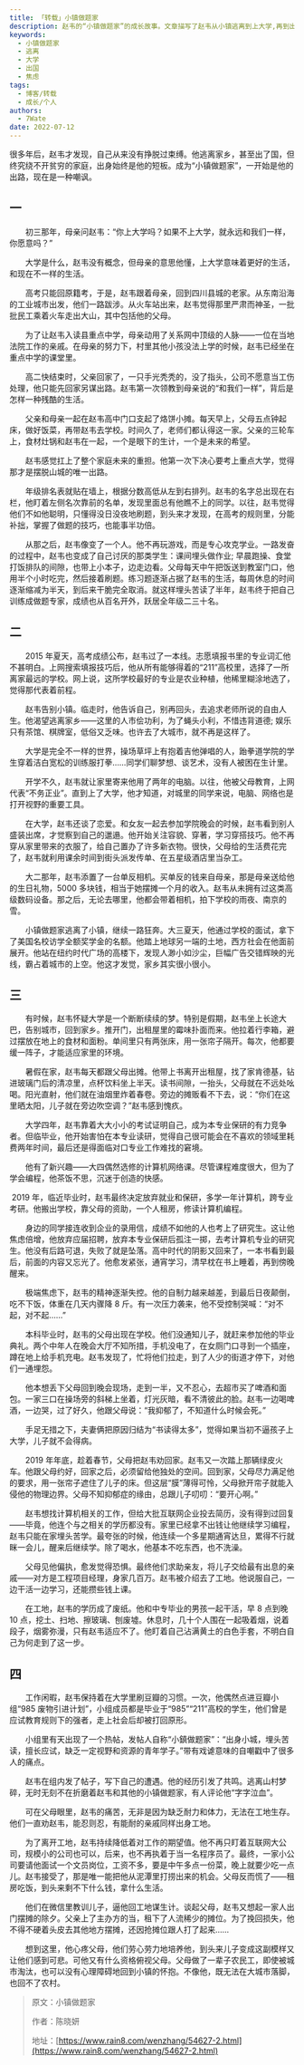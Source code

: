 ```yaml
---
title: 「转载」小镇做题家
description: 赵韦的“小镇做题家”的成长故事。文章描写了赵韦从小镇逃离到上大学,再到出国留学,最终毕业后在大城市难以立足的过程。赵韦代表了许多来自小地方的“做题家”在现实中苦苦挣扎的写照。
keywords:
  - 小镇做题家
  - 逃离
  - 大学
  - 出国
  - 焦虑
tags:
  - 博客/转载
  - 成长/个人
authors:
  - 7Wate
date: 2022-07-12
---
```


​  很多年后，赵韦才发现，自己从来没有挣脱过束缚。他逃离家乡，甚至出了国，但终究绕不开贫穷的家庭，出身始终是他的短板。成为“小镇做题家”，一开始是他的出路，现在是一种嘲讽。

## 一

　　初三那年，母亲问赵韦：“你上大学吗？如果不上大学，就永远和我们一样，你愿意吗？”

　　大学是什么，赵韦没有概念，但母亲的意思他懂，上大学意味着更好的生活，和现在不一样的生活。

　　高考只能回原籍考，于是，赵韦跟着母亲，回到四川县城的老家。从东南沿海的工业城市出发，他们一路跋涉。从火车站出来，赵韦觉得那里严肃而神圣，一批批民工乘着火车走出大山，其中包括他的父母。

　　为了让赵韦入读县重点中学，母亲动用了关系网中顶级的人脉——一位在当地法院工作的亲戚。在母亲的努力下，村里其他小孩没法上学的时候，赵韦已经坐在重点中学的课堂里。

　　高二快结束时，父亲回家了，一只手光秃秃的，没了指头，公司不愿意当工伤处理，他只能先回家另谋出路。赵韦第一次领教到母亲说的“和我们一样”，背后是怎样一种残酷的生活。

　　父亲和母亲一起在赵韦高中门口支起了烙饼小摊。每天早上，父母五点钟起床，做好饭菜，再带赵韦去学校。时间久了，老师们都认得这一家。父亲的三轮车上，食材灶锅和赵韦在一起，一个是眼下的生计，一个是未来的希望。

　　赵韦感觉扛上了整个家庭未来的重担。他第一次下决心要考上重点大学，觉得那才是摆脱山城的唯一出路。

　　年级排名表就贴在墙上，根据分数高低从左到右排列。赵韦的名字总出现在右栏，他盯着左侧名次靠前的名单，发现里面总有他瞧不上的同学。以往，赵韦觉得他们不如他聪明，只懂得没日没夜地刷题，到头来才发现，在高考的规则里，分能补拙，掌握了做题的技巧，也能事半功倍。

　　从那之后，赵韦像变了一个人。他不再玩游戏，而是专心攻克学业。一路发奋的过程中，赵韦也变成了自己讨厌的那类学生：课间埋头做作业; 早晨跑操、食堂打饭排队的间隙，也带上小本子，边走边看。父母每天中午把饭送到教室门口，他用半个小时吃完，然后接着刷题。练习题逐渐占据了赵韦的生活，每周休息的时间逐渐缩减为半天，到后来干脆完全取消。就这样埋头苦读了半年，赵韦终于把自己训练成做题专家，成绩也从百名开外，跃居全年级二三十名。

## 二

　　2015 年夏天，高考成绩公布，赵韦过了一本线。志愿填报书里的专业词汇他不甚明白。上网搜索填报技巧后，他从所有能够得着的“211”高校里，选择了一所离家最远的学校。网上说，这所学校最好的专业是农业种植，他稀里糊涂地选了，觉得那代表着前程。

　　赵韦告别小镇。临走时，他告诉自己，别再回头，去追求老师所说的自由人生。他渴望逃离家乡——这里的人市侩功利，为了蝇头小利，不惜违背道德; 娱乐只有茶馆、棋牌室，低俗又乏味。也许去了大城市，就不再是这样了。

　　大学是完全不一样的世界，操场草坪上有抱着吉他弹唱的人，跆拳道学院的学生穿着洁白宽松的训练服打拳……同学们聊梦想、谈艺术，没有人被困在生计里。

　　开学不久，赵韦就让家里寄来他用了两年的电脑。以往，他被父母教育，上网代表“不务正业”。直到上了大学，他才知道，对城里的同学来说，电脑、网络也是打开视野的重要工具。

　　在大学，赵韦还谈了恋爱。和女友一起去参加学院晚会的时候，赵韦看到别人盛装出席，才觉察到自己的邋遢。他开始关注容貌、穿著，学习穿搭技巧。他不再穿从家里带来的衣服了，给自己置办了许多新衣物。很快，父母给的生活费花完了，赵韦就利用课余时间到街头派发传单、在五星级酒店里当杂工。

　　大二那年，赵韦添置了一台单反相机。买单反的钱来自母亲，那是母亲送给他的生日礼物，5000 多块钱，相当于她摆摊一个月的收入。赵韦从未拥有过这类高级数码设备。那之后，无论去哪里，他都会带着相机，拍下学校的雨夜、南京的雪。

　　小镇做题家逃离了小镇，继续一路狂奔。大三夏天，他通过学校的面试，拿下了美国名校访学全额奖学金的名额。他踏上地球另一端的土地，西方社会在他面前展开。他站在纽约时代广场的高楼下，发现人渺小如沙尘，巨幅广告交错辉映的光线，霸占着城市的上空。他这才发觉，家乡其实很小很小。

## 三

　　有时候，赵韦怀疑大学是一个断断续续的梦。特别是假期，赵韦坐上长途大巴，告别城市，回到家乡。推开门，出租屋里的霉味扑面而来。他拉着行李箱，避过摆放在地上的食材和面粉。单间里只有两张床，用一张帘子隔开。每次，他都要缓一阵子，才能适应家里的环境。

　　暑假在家，赵韦每天都跟父母出摊。他带上书离开出租屋，找了家肯德基，钻进玻璃门后的清凉里，点杯饮料坐上半天。读书间隙，一抬头，父母就在不远处吆喝。阳光直射，他们就在油烟里炸着春卷。旁边的摊贩看不下去，说：“你们在这里晒太阳，儿子就在旁边吹空调？”赵韦感到愧疚。

　　大学四年，赵韦靠着大大小小的考试证明自己，成为本专业保研的有力竞争者。但临毕业，他开始害怕在本专业读研，觉得自己很可能会在不喜欢的领域里耗费两年时间，最后还是得面临对口专业工作难找的窘境。

　　他有了新兴趣——大四偶然选修的计算机网络课。尽管课程难度很大，但为了学会编程，他茶饭不思，沉迷于创造的快感。

​   2019 年，临近毕业时，赵韦最终决定放弃就业和保研，多学一年计算机，跨专业考研。他搬出学校，靠父母的资助，一个人租房，修读计算机编程。

　　身边的同学接连收到企业的录用信，成绩不如他的人也考上了研究生。这让他焦虑倍增，他放弃应届招聘，放弃本专业保研后孤注一掷，去考计算机专业的研究生。他没有后路可退，失败了就是坠落。高中时代的阴影又回来了，一本书看到最后，前面的内容又忘光了。他愈发紧张，通宵学习，清早枕在书上睡着，再到傍晚醒来。

　　极端焦虑下，赵韦的精神逐渐失控。他的自制力越来越差，到最后日夜颠倒，吃不下饭，体重在几天内骤降 8 斤。有一次压力袭来，他不受控制哭喊：“对不起，对不起……”

　　本科毕业时，赵韦的父母出现在学校。他们没通知儿子，就赶来参加他的毕业典礼。两个中年人在晚会大厅不知所措，手机没电了，在女厕门口寻到一个插座，蹲在地上给手机充电。赵韦发现了，忙将他们拉走，到了人少的街道才停下，对他们一通埋怨。

　　他本想丢下父母回到晚会现场，走到一半，又不忍心，去超市买了啤酒和面包。一家三口在操场旁的斜梯上坐着，灯光灰暗，看不清彼此的脸。赵韦一边喝啤酒，一边哭，过了好久，他跟父母说：“我抑郁了，不知道什么时候会死。”

　　手足无措之下，夫妻俩把原因归结为“书读得太多”，觉得如果当初不逼孩子上大学，儿子就不会得病。

　　2019 年年底，趁着春节，父母把赵韦劝回家。赵韦又一次踏上那辆绿皮火车。他跟父母约好，回家之后，必须留给他独处的空间。回到家，父母尽力满足他的要求，用一张帘子遮住了儿子的床。但这层“膜”薄得可怜，父母掀开帘子就能入侵他的物理边界。父母不知抑郁症的缘由，总跟儿子叨叨：“要开心啊。”

　　赵韦想找计算机相关的工作，但给大批互联网企业投去简历，没有得到过回复——毕竟，他连个与之相关的学历都没有。家里已经拿不出钱让他继续学习编程，赵韦只能在家埋头苦学。最夸张的时候，他连续一个多星期通宵达旦，累得不行就眯一会儿，醒来后继续学。除了喝水，他基本不吃东西，也不洗澡。

　　父母见他偏执，愈发觉得恐惧。最终他们求助亲友，将儿子交给最有出息的亲戚——对方是工程项目经理，身家几百万。赵韦被介绍去了工地。他说服自己，一边干活一边学习，还能攒些钱上课。

　　在工地，赵韦的学历成了废纸。他和中专毕业的男孩一起干活，早 8 点到晚 10 点，挖土、扫地、擦玻璃、刨废墟。休息时，几十个人围在一起吸着烟，说着段子，烟雾弥漫，只有赵韦适应不了。他盯着自己沾满黄土的白色手套，不明白自己为何走到了这一步。

## 四

　　工作闲暇，赵韦保持着在大学里刷豆瓣的习惯。一次，他偶然点进豆瓣小组“985 废物引进计划”，小组成员都是毕业于“985”“211”高校的学生，他们曾是应试教育规则下的强者，走上社会后却被打回原形。

　　小组里有天出现了一个热帖，发帖人自称“小鎮做题家”：“出身小城，埋头苦读，擅长应试，缺乏一定视野和资源的青年学子。”带有戏谑意味的自嘲戳中了很多人的痛点。

　　赵韦在组内发了帖子，写下自己的遭遇。他的经历引发了共鸣。逃离山村梦碎，无时无刻不在折磨着赵韦和其他的小镇做题家，有人评论他“字字泣血”。

　　可在父母眼里，赵韦的痛苦，无非是因为缺乏耐力和体力，无法在工地生存。他们一直劝赵韦，能忍则忍，有能耐的亲戚同样出身工地。

　　为了离开工地，赵韦持续降低着对工作的期望值。他不再只盯着互联网大公司，规模小的公司也可以，后来，也不再执着于当一名程序员了。最终，一家小公司要请他面试一个文员岗位，工资不多，要是中午多点一份菜，晚上就要少吃一点儿。赵韦接受了，那是唯一能把他从泥潭里打捞出来的机会。父母反而慌了——租房吃饭，到头来剩不下什么钱，拿什么生活。

　　他们在微信里教训儿子，逼他回工地谋生计。谈起父母，赵韦又想起一家人出门摆摊的除夕。父亲上了主办方的当，租下了人流稀少的摊位。为了挽回损失，他不得不硬着头皮去其他地方摆摊，还因抢摊位跟人打了起来……

　　想到这里，他心疼父母，他们劳心劳力地培养他，到头来儿子变成这副模样又让他们感到可悲。可他又有什么资格俯视父母。父母做了一辈子农民工，即使被城市淘汰，也可以没有心理障碍地回到小镇的怀抱。不像他，既无法在大城市落脚，也回不了农村。

> 原文：小镇做题家
> 
> 作者：陈晓妍
> 
> 地址：[https://www.rain8.com/wenzhang/54627-2.html](https://www.rain8.com/wenzhang/54627-2.html)
